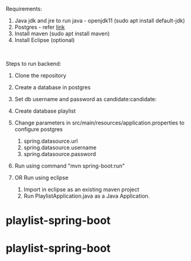Requirements:
1. Java jdk and jre to run java - openjdk11 (sudo apt install default-jdk)
2. Postgres - refer [link](https://www.digitalocean.com/community/tutorials/how-to-install-postgresql-on-ubuntu-20-04-quickstart)
3. Install maven (sudo apt install maven)
4. Install Eclipse (optional)

<br/>

Steps to run backend:
1. Clone the repository
2. Create a database in postgres
3. Set db username and password as candidate:candidate: 
4. Create database playlist
5. Change parameters in src/main/resources/application.properties to configure postgres
    1. spring.datasource.url
    2. spring.datasource.username
    3. spring.datasource.password

6. Run using command "mvn spring-boot:run"
7. OR Run using eclipse
    1. Import in eclipse as an existing maven project
    2. Run PlaylistApplication.java as a Java Application.
# playlist-spring-boot
# playlist-spring-boot
